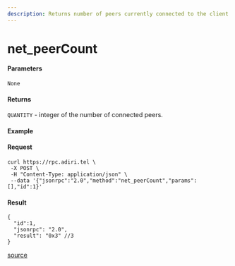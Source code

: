 ```yaml
---
description: Returns number of peers currently connected to the client.
---
```


# net\_peerCount

#### Parameters

`None`

#### Returns

`QUANTITY` - integer of the number of connected peers.

#### Example

#### Request

```
curl https://rpc.adiri.tel \
 -X POST \
 -H "Content-Type: application/json" \
 --data '{"jsonrpc":"2.0","method":"net_peerCount","params":[],"id":1}'
```

#### Result

```
{
  "id":1,
  "jsonrpc": "2.0",
  "result": "0x3" //3
}
```

[source](https://ethereum.org/en/developers/docs/apis/json-rpc/#net\_version)
